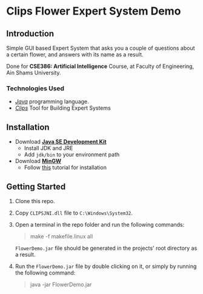 # Clips Flower Expert System Demo

## Introduction
Simple GUI based Expert System that asks you a couple of questions about a certain flower, and answers with its name as a result.<br>

Done for **CSE386: Artificial Intelligence** Course, at Faculty of Engineering, Ain Shams University.

### Technologies Used
- [*Java*](https://www.java.com/en) programming language.
- [*Clips*](http://www.clipsrules.net) Tool for Building Expert Systems

## Installation
- Download [**Java SE Development Kit**](https://www.oracle.com/technetwork/java/javase/downloads/jdk8-downloads-2133151.html)
  - Install JDK and JRE
  - Add `jdk/bin` to your environment path
- Download [**MinGW**](https://sourceforge.net/projects/mingw/)
  - Follow [this](https://www.youtube.com/watch?v=sXW2VLrQ3Bs) tutorial for installation

## Getting Started
1. Clone this repo.
2. Copy `CLIPSJNI.dll` file to `C:\Windows\System32`.
3. Open a terminal in the repo folder and run the following commands:
    >make -f makefile.linux all <br>
    
    `FlowerDemo.jar` file should be generated in the projects' root directory as a result.
4. Run the `FlowerDemo.jar` file by double clicking on it, or simply by running the following command:
    >java -jar FlowerDemo.jar <br>
    